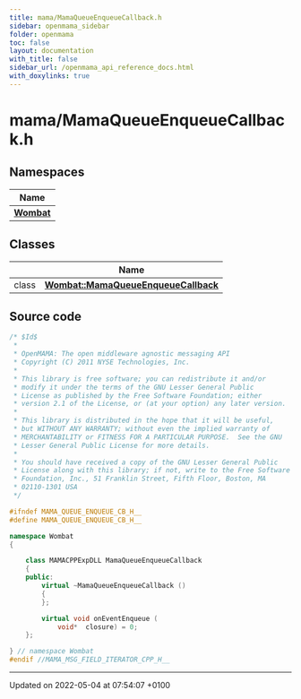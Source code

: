 ```yaml
---
title: mama/MamaQueueEnqueueCallback.h
sidebar: openmama_sidebar
folder: openmama
toc: false
layout: documentation
with_title: false
sidebar_url: /openmama_api_reference_docs.html
with_doxylinks: true
---
```


# mama/MamaQueueEnqueueCallback.h



## Namespaces

| Name           |
| -------------- |
| **[Wombat](namespaceWombat.html)**  |

## Classes

|                | Name           |
| -------------- | -------------- |
| class | **[Wombat::MamaQueueEnqueueCallback](classWombat_1_1MamaQueueEnqueueCallback.html)**  |




## Source code

```cpp
/* $Id$
 *
 * OpenMAMA: The open middleware agnostic messaging API
 * Copyright (C) 2011 NYSE Technologies, Inc.
 *
 * This library is free software; you can redistribute it and/or
 * modify it under the terms of the GNU Lesser General Public
 * License as published by the Free Software Foundation; either
 * version 2.1 of the License, or (at your option) any later version.
 *
 * This library is distributed in the hope that it will be useful,
 * but WITHOUT ANY WARRANTY; without even the implied warranty of
 * MERCHANTABILITY or FITNESS FOR A PARTICULAR PURPOSE.  See the GNU
 * Lesser General Public License for more details.
 *
 * You should have received a copy of the GNU Lesser General Public
 * License along with this library; if not, write to the Free Software
 * Foundation, Inc., 51 Franklin Street, Fifth Floor, Boston, MA
 * 02110-1301 USA
 */

#ifndef MAMA_QUEUE_ENQUEUE_CB_H__
#define MAMA_QUEUE_ENQUEUE_CB_H__

namespace Wombat 
{

    class MAMACPPExpDLL MamaQueueEnqueueCallback
    {
    public:
        virtual ~MamaQueueEnqueueCallback () 
        {
        };

        virtual void onEventEnqueue (
            void*  closure) = 0;
    };

} // namespace Wombat
#endif //MAMA_MSG_FIELD_ITERATOR_CPP_H__ 
```


-------------------------------

Updated on 2022-05-04 at 07:54:07 +0100
